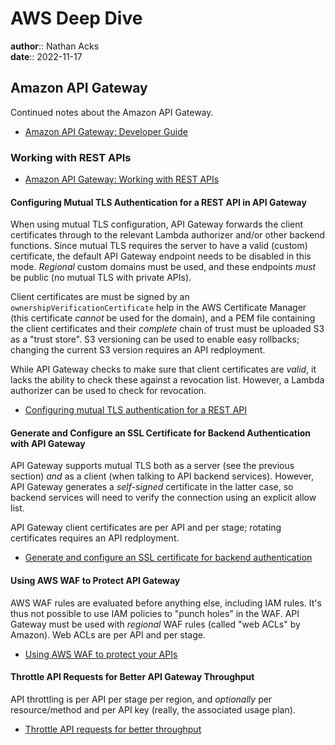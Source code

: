 # AWS Deep Dive

**author**:: Nathan Acks  
**date**:: 2022-11-17

## Amazon API Gateway

Continued notes about the Amazon API Gateway.

* [Amazon API Gateway: Developer Guide](https://docs.aws.amazon.com/apigateway/latest/developerguide/welcome.html)

### Working with REST APIs

* [Amazon API Gateway: Working with REST APIs](https://docs.aws.amazon.com/apigateway/latest/developerguide/apigateway-rest-api.html)

#### Configuring Mutual TLS Authentication for a REST API in API Gateway

When using mutual TLS configuration, API Gateway forwards the client certificates through to the relevant Lambda authorizer and/or other backend functions. Since mutual TLS requires the server to have a valid (custom) certificate, the default API Gateway endpoint needs to be disabled in this mode. *Regional* custom domains must be used, and these endpoints *must* be public (no mutual TLS with private APIs).

Client certificates are must be signed by an `ownershipVerificationCertificate` help in the AWS Certificate Manager (this certificate *cannot* be used for the domain), and a PEM file containing the client certificates and their *complete* chain of trust must be uploaded S3 as a "trust store". S3 versioning can be used to enable easy rollbacks; changing the current S3 version requires an API redployment.

While API Gateway checks to make sure that client certificates are *valid*, it lacks the ability to check these against a revocation list. However, a Lambda authorizer can be used to check for revocation.

* [Configuring mutual TLS authentication for a REST API](https://docs.aws.amazon.com/apigateway/latest/developerguide/rest-api-mutual-tls.html)

#### Generate and Configure an SSL Certificate for Backend Authentication with API Gateway

API Gateway supports mutual TLS both as a server (see the previous section) *and* as a client (when talking to API backend services). However, API Gateway generates a *self-signed* certificate in the latter case, so backend services will need to verify the connection using an explicit allow list.

API Gateway client certificates are per API and per stage; rotating certificates requires an API redployment.

* [Generate and configure an SSL certificate for backend authentication](https://docs.aws.amazon.com/apigateway/latest/developerguide/getting-started-client-side-ssl-authentication.html)

#### Using AWS WAF to Protect API Gateway

AWS WAF rules are evaluated before anything else, including IAM rules. It's thus not possible to use IAM policies to "punch holes" in the WAF. API Gateway must be used with *regional* WAF rules (called "web ACLs" by Amazon). Web ACLs are per API and per stage.

* [Using AWS WAF to protect your APIs](https://docs.aws.amazon.com/apigateway/latest/developerguide/apigateway-control-access-aws-waf.html)

#### Throttle API Requests for Better API Gateway Throughput

API throttling is per API per stage per region, and *optionally* per resource/method and per API key (really, the associated usage plan).

* [Throttle API requests for better throughput](https://docs.aws.amazon.com/apigateway/latest/developerguide/api-gateway-request-throttling.html)
